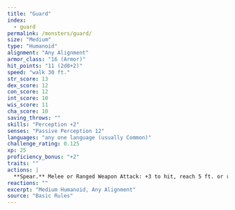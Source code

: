 ```yaml
---
title: "Guard"
index:
  - guard
permalink: /monsters/guard/
size: "Medium"
type: "Humanoid"
alignment: "Any Alignment"
armor_class: "16 (Armor)"
hit_points: "11 (2d8+2)"
speed: "walk 30 ft."
str_score: 13
dex_score: 12
con_score: 12
int_score: 10
wis_score: 11
cha_score: 10
saving_throws: ""
skills: "Perception +2"
senses: "Passive Perception 12"
languages: "any one language (usually Common)"
challenge_rating: 0.125
xp: 25
proficiency_bonus: "+2"
traits: ""
actions: |
  **Spear.** Melee or Ranged Weapon Attack: +3 to hit, reach 5 ft. or range 20/60 ft., one target. Hit: 4 (1d6 + 1) piercing damage or 5 (1d8 + 1) piercing damage if used with two hands to make a melee attack.
reactions: ""
excerpt: "Medium Humanoid, Any Alignment"
source: "Basic Rules"
---
```

